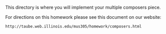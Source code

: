 This directory is where you will implement your multiple composers piece.

For directions on this homework please see this document on our website:

    http://taube.web.illinois.edu/mus305/homework/composers.html

